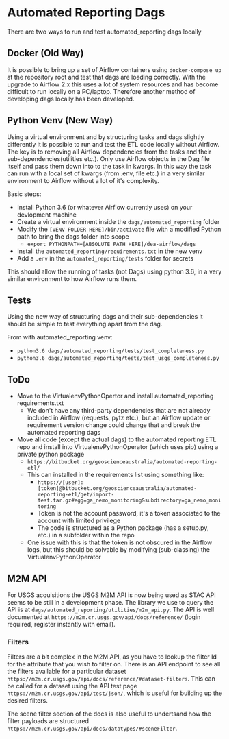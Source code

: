 # Automated Reporting Dags

There are two ways to run and test automated_reporting dags locally

## Docker (Old Way)
It is possible to bring up a set of Airflow containers using `docker-compose up` at the repository root and test that dags are loading correctly. With the upgrade to Airflow 2.x this uses a lot of system resources and has become difficult to run locally on a PC/laptop. Therefore another method of developing dags locally has been developed.

## Python Venv (New Way)
Using a virtual environment and by structuring tasks and dags slightly differently it is possible to run and test the ETL code locally without Airflow. The key is to removing all Airflow dependencies from the tasks and their sub-dependencies(utilities etc.). Only use Airflow objects in the Dag file itself and pass them down into to the task in kwargs. In this way the task can run with a local set of kwargs (from .env, file etc.) in a very similar environment to Airflow without a lot of it's complexity.

Basic steps:

  - Install Python 3.6 (or whatever Airflow currently uses) on your devlopment machine
  - Create a virtual environment inside the `dags/automated_reporting` folder
  - Modify the `[VENV FOLDER HERE]/bin/activate` file with a modified Python path to bring the dags folder into scope
    - `export PYTHONPATH=[ABSOLUTE PATH HERE]/dea-airflow/dags`
  - Install the `automated_reporting/requirements.txt` in the new venv
  - Add a `.env` in the `automated_reporting/tests` folder for secrets

This should allow the running of tasks (not Dags) using python 3.6, in a very similar environment to how Airflow runs them.

## Tests
Using the new way of structuring dags and their sub-dependencies it should be simple to test everything apart from the dag.

From with automated_reporting venv:

  - `python3.6 dags/automated_reporting/tests/test_completeness.py`
  - `python3.6 dags/automated_reporting/tests/test_usgs_completeness.py`

## ToDo

  - Move to the VirtualenvPythonOpertor and install automated_reporting requirements.txt
    - We don't have any third-party dependencies that are not already included in Airflow (requests, pytz etc.), but an Airflow update or requirement version change could change that and break the automated reporting dags
  - Move all code (except the actual dags) to the automated reporting ETL repo and install into VirtualenvPythonOperator (which uses pip) using a private python package
    - `https://bitbucket.org/geoscienceaustralia/automated-reporting-etl/`
    - This can installed in the requirements list using something like:
      - `https://[user]:[token]@bitbucket.org/geoscienceaustralia/automated-reporting-etl/get/import-test.tar.gz#egg=ga_nemo_monitoring&subdirectory=ga_nemo_monitoring`
      - Token is not the account password, it's a token associated to the account with limited privilege
      - The code is structured as a Python package (has a setup.py, etc.) in a subfolder within the repo
    - One issue with this is that the token is not obscured in the Airflow logs, but this should be solvable by modifying (sub-classing) the VirtualenvPythonOperator

## M2M API
For USGS acquisitions the USGS M2M API is now being used as STAC API seems to be still in a development phase. The library we use to query the API is at `dags/automated_reporting/utilities/m2m_api.py`. The API is well documented at `https://m2m.cr.usgs.gov/api/docs/reference/` (login required, register instantly with email).

### Filters
Filters are a bit complex in the M2M API, as you have to lookup the filter Id for the attribute that you wish to filter on. There is an API endpoint to see all the filters available for a particular dataset `https://m2m.cr.usgs.gov/api/docs/reference/#dataset-filters`. This can be called for a dataset using the API test page `https://m2m.cr.usgs.gov/api/test/json/`, which is useful for building up the desired filters.

The scene filter section of the docs is also useful to undertsand how the filter payloads are structured `https://m2m.cr.usgs.gov/api/docs/datatypes/#sceneFilter`.
